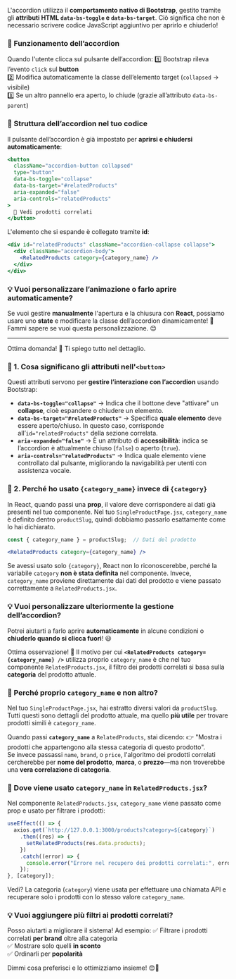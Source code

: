 L'accordion utilizza il **comportamento nativo di Bootstrap**, gestito tramite gli **attributi HTML `data-bs-toggle` e `data-bs-target`**. Ciò significa che non è necessario scrivere codice JavaScript aggiuntivo per aprirlo e chiuderlo!

### **🔹 Funzionamento dell’accordion**
Quando l'utente clicca sul pulsante dell’accordion:
1️⃣ Bootstrap rileva l’evento `click` sul **button**  
2️⃣ Modifica automaticamente la classe dell’elemento target (`collapsed` → visibile)  
3️⃣ Se un altro pannello era aperto, lo chiude (grazie all’attributo `data-bs-parent`)  

### **🔹 Struttura dell’accordion nel tuo codice**
Il pulsante dell’accordion è già impostato per **aprirsi e chiudersi automaticamente**:

```jsx
<button
  className="accordion-button collapsed"
  type="button"
  data-bs-toggle="collapse"
  data-bs-target="#relatedProducts"
  aria-expanded="false"
  aria-controls="relatedProducts"
>
  🔗 Vedi prodotti correlati
</button>
```

L'elemento che si espande è collegato tramite **id**:

```jsx
<div id="relatedProducts" className="accordion-collapse collapse">
  <div className="accordion-body">
    <RelatedProducts category={category_name} />
  </div>
</div>
```

### **💡 Vuoi personalizzare l’animazione o farlo aprire automaticamente?**
Se vuoi gestire **manualmente** l'apertura e la chiusura con **React**, possiamo usare uno **state** e modificare la classe dell’accordion dinamicamente! 🚀
Fammi sapere se vuoi questa personalizzazione. 😊

__________

Ottima domanda! 🚀 Ti spiego tutto nel dettaglio.

### **🔹 1. Cosa significano gli attributi nell'`<button>`**
Questi attributi servono per **gestire l’interazione con l’accordion** usando Bootstrap:

- **`data-bs-toggle="collapse"`** → Indica che il bottone deve "attivare" un **collapse**, cioè espandere o chiudere un elemento.
- **`data-bs-target="#relatedProducts"`** → Specifica **quale elemento** deve essere aperto/chiuso. In questo caso, corrisponde all’`id="relatedProducts"` della sezione correlata.
- **`aria-expanded="false"`** → È un attributo di **accessibilità**: indica se l’accordion è attualmente chiuso (`false`) o aperto (`true`).
- **`aria-controls="relatedProducts"`** → Indica quale elemento viene controllato dal pulsante, migliorando la navigabilità per utenti con assistenza vocale.

### **🔹 2. Perché ho usato `{category_name}` invece di `{category}`**
In React, quando passi una **prop**, il valore deve corrispondere ai dati già presenti nel tuo componente. Nel tuo `SingleProductPage.jsx`, `category_name` è definito dentro `productSlug`, quindi dobbiamo passarlo esattamente come lo hai dichiarato.

```jsx
const { category_name } = productSlug;  // Dati del prodotto

<RelatedProducts category={category_name} />
```

Se avessi usato solo `{category}`, React non lo riconoscerebbe, perché la variabile `category` **non è stata definita** nel componente. Invece, `category_name` proviene direttamente dai dati del prodotto e viene passato correttamente a `RelatedProducts.jsx`.

### **💡 Vuoi personalizzare ulteriormente la gestione dell’accordion?**
Potrei aiutarti a farlo aprire **automaticamente** in alcune condizioni o **chiuderlo quando si clicca fuori**! 😃

Ottima osservazione! 🚀 Il motivo per cui **`<RelatedProducts category={category_name} />`** utilizza proprio `category_name` è che nel tuo componente `RelatedProducts.jsx`, il filtro dei prodotti correlati si basa sulla **categoria** del prodotto attuale.

### **🔹 Perché proprio `category_name` e non altro?**
Nel tuo `SingleProductPage.jsx`, hai estratto diversi valori da `productSlug`. Tutti questi sono dettagli del prodotto attuale, ma quello **più utile** per trovare prodotti simili è `category_name`.  

Quando passi **`category_name`** a `RelatedProducts`, stai dicendo:
👉 "Mostra i prodotti che appartengono alla stessa categoria di questo prodotto".  
Se invece passassi `name`, `brand`, o `price`, l'algoritmo dei prodotti correlati cercherebbe per **nome del prodotto**, **marca**, o **prezzo**—ma non troverebbe una **vera correlazione di categoria**.  

### **🔹 Dove viene usato `category_name` in `RelatedProducts.jsx`?**
Nel componente `RelatedProducts.jsx`, `category_name` viene passato come prop e usato per filtrare i prodotti:

```jsx
useEffect(() => {
  axios.get(`http://127.0.0.1:3000/products?category=${category}`)
    .then((res) => {
      setRelatedProducts(res.data.products);
    })
    .catch((error) => {
      console.error("Errore nel recupero dei prodotti correlati:", error);
    });
}, [category]);
```

Vedi? La categoria (`category`) viene usata per effettuare una chiamata API e recuperare solo i prodotti con lo stesso valore `category_name`.

### **💡 Vuoi aggiungere più filtri ai prodotti correlati?**
Posso aiutarti a migliorare il sistema! Ad esempio:
✅ Filtrare i prodotti correlati **per brand** oltre alla categoria  
✅ Mostrare solo quelli **in sconto**  
✅ Ordinarli per **popolarità**  

Dimmi cosa preferisci e lo ottimizziamo insieme! 😊🚀

